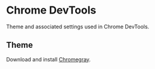 # Chrome DevTools

Theme and associated settings used in Chrome DevTools.

## Theme

Download and install [Chromegray](https://github.com/karelvuong--chromegray-dark).
